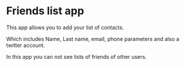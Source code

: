 # Friends list app

This app allows you to add your list of contacts. 

Which includes Name, Last name, email, phone parameters and also a twitter account.

In this app you can not see lists of friends of other users.
